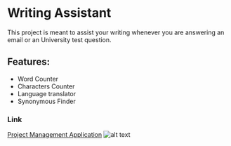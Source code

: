 # Writing Assistant

This project is meant to assist your writing whenever you are answering an email or an University test question.


## Features: 
- Word Counter
- Characters Counter
- Language translator
- Synonymous Finder


### Link

[Project Management Application](https://danielratmiroff.github.io/project-management/) 
![alt text](https://q-static.ninox.com/images/redesign-2020/icon-link.svg "Project Manager")
